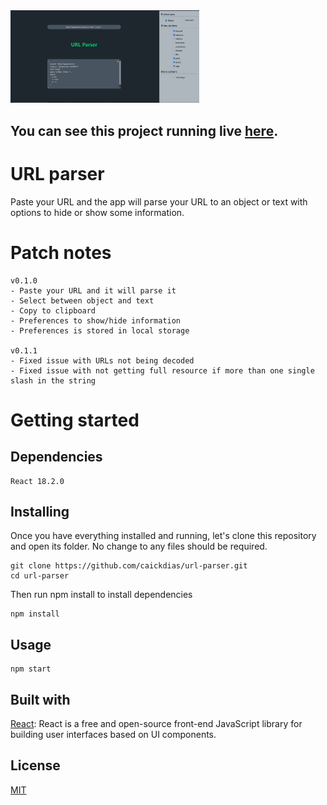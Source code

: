 <img src="https://github.com/caickdias/url-parser/blob/master/examples/app.png" width="60%" height="60%"/>

## You can see this project running live [here](https://caickdias.github.io/url-parser/).

# URL parser

Paste your URL and the app will parse your URL to an object or text with options to hide or show some information.

# Patch notes

```
v0.1.0
- Paste your URL and it will parse it
- Select between object and text
- Copy to clipboard
- Preferences to show/hide information
- Preferences is stored in local storage

v0.1.1
- Fixed issue with URLs not being decoded
- Fixed issue with not getting full resource if more than one single slash in the string
```

# Getting started

## Dependencies

```
React 18.2.0
```

## Installing

Once you have everything installed and running, let's clone this repository and open its folder. No change to any files should be required.

```
git clone https://github.com/caickdias/url-parser.git
cd url-parser
```
Then run npm install to install dependencies

```
npm install
```

## Usage

```
npm start
```

## Built with

[React](https://reactjs.org/): React is a free and open-source front-end JavaScript library for building user interfaces based on UI components.

## License

[MIT](https://choosealicense.com/licenses/mit/)
